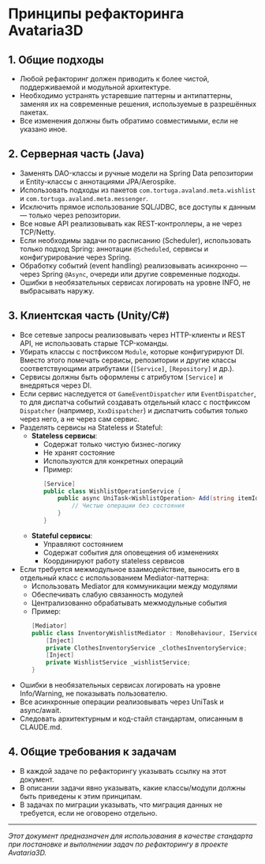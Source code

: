 # Принципы рефакторинга Avataria3D

## 1. Общие подходы
- Любой рефакторинг должен приводить к более чистой, поддерживаемой и модульной архитектуре.
- Необходимо устранять устаревшие паттерны и антипаттерны, заменяя их на современные решения, используемые в разрешённых пакетах.
- Все изменения должны быть обратимо совместимыми, если не указано иное.

## 2. Серверная часть (Java)
- Заменять DAO-классы и ручные модели на Spring Data репозитории и Entity-классы с аннотациями JPA/Aerospike.
- Использовать подходы из пакетов `com.tortuga.avaland.meta.wishlist` и `com.tortuga.avaland.meta.messenger`.
- Исключить прямое использование SQL/JDBC, все доступы к данным — только через репозитории.
- Все новые API реализовывать как REST-контроллеры, а не через TCP/Netty.
- Если необходимы задачи по расписанию (Scheduler), использовать только подход Spring: аннотации `@Scheduled`, сервисы и конфигурирование через Spring.
- Обработку событий (event handling) реализовывать асинхронно — через Spring `@Async`, очереди или другие современные подходы.
- Ошибки в необязательных сервисах логировать на уровне INFO, не выбрасывать наружу.

## 3. Клиентская часть (Unity/C#)
- Все сетевые запросы реализовывать через HTTP-клиенты и REST API, не использовать старые TCP-команды.
- Убирать классы с постфиксом `Module`, которые конфигурируют DI. Вместо этого помечать сервисы, репозитории и другие классы соответствующими атрибутами (`[Service]`, `[Repository]` и др.).
- Сервисы должны быть оформлены с атрибутом `[Service]` и внедряться через DI.
- Если сервис наследуется от `GameEventDispatcher` или `EventDispatcher`, то для диспатча событий создавать отдельный класс с постфиксом `Dispatcher` (например, `XxxDispatcher`) и диспатчить события только через него, а не через сам сервис.
- Разделять сервисы на Stateless и Stateful:
    - **Stateless сервисы**:
        - Содержат только чистую бизнес-логику
        - Не хранят состояние
        - Используются для конкретных операций
        - Пример:
          ```csharp
          [Service]
          public class WishlistOperationService {
              public async UniTask<WishlistOperation> Add(string itemId) {
                  // Чистые операции без состояния
              }
          }
          ```
    - **Stateful сервисы**:
        - Управляют состоянием
        - Содержат события для оповещения об изменениях
        - Координируют работу stateless сервисов
- Если требуется межмодульное взаимодействие, выносить его в отдельный класс с использованием Mediator-паттерна:
    - Использовать Mediator для коммуникации между модулями
    - Обеспечивать слабую связанность модулей
    - Централизованно обрабатывать межмодульные события
    - Пример:
      ```csharp
      [Mediator]
      public class InventoryWishlistMediator : MonoBehaviour, IServiceInitable {
          [Inject]
          private ClothesInventoryService _clothesInventoryService;
          [Inject]
          private WishlistService _wishlistService;
      }
      ```
- Ошибки в необязательных сервисах логировать на уровне Info/Warning, не показывать пользователю.
- Все асинхронные операции реализовывать через UniTask и async/await.
- Следовать архитектурным и код-стайл стандартам, описанным в CLAUDE.md.

## 4. Общие требования к задачам
- В каждой задаче по рефакторингу указывать ссылку на этот документ.
- В описании задачи явно указывать, какие классы/модули должны быть приведены к этим принципам.
- В задачах по миграции указывать, что миграция данных не требуется, если не оговорено отдельно.

---

_Этот документ предназначен для использования в качестве стандарта при постановке и выполнении задач по рефакторингу в проекте Avataria3D._
